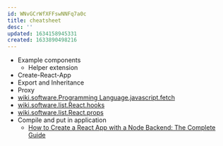 ```yaml
---
id: WNvGCrWfXFFswNNFq7a0c
title: cheatsheet
desc: ''
updated: 1634158945331
created: 1633890498216
---
```


* Example components
  * Helper extension
* Create-React-App
* Export and Inheritance
* Proxy
* [wiki.software.Programming Language.javascript.fetch](../javascript/fetch.md)
* [wiki.software.list.React.hooks](hooks.md)
* [wiki.software.list.React.props](props.md)
* Compile and put in application
  * [How to Create a React App with a Node Backend: The Complete Guide](https://www.freecodecamp.org/news/how-to-create-a-react-app-with-a-node-backend-the-complete-guide/)
